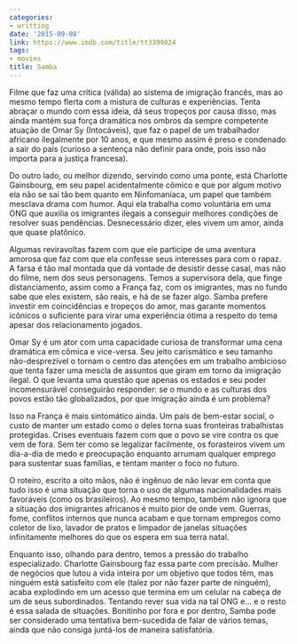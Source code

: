 ```yaml
---
categories:
- writting
date: '2015-09-08'
link: https://www.imdb.com/title/tt3399024
tags:
- movies
title: Samba
---
```


Filme que faz uma crítica (válida) ao sistema de imigração francês, mas ao mesmo tempo flerta com a mistura de culturas e experiências. Tenta abraçar o mundo com essa ideia, dá seus tropeços por causa disso, mas ainda mantém sua força dramática nos ombros da sempre competente atuação de Omar Sy (Intocáveis), que faz o papel de um trabalhador africano ilegalmente por 10 anos, e que mesmo assim é preso e condenado a sair do país (curioso a sentença não definir para onde, pois isso não importa para a justiça francesa).

Do outro lado, ou melhor dizendo, servindo como uma ponte, está Charlotte Gainsbourg, em seu papel acidentalmente cômico e que por algum motivo ela não se sai tão bem quanto em Ninfomaníaca, um papel que também mesclava drama com humor. Aqui ela trabalha como voluntária em uma ONG que auxilia os imigrantes ilegais a conseguir melhores condições de resolver suas pendências. Desnecessário dizer, eles vivem um amor, ainda que quase platônico.

Algumas reviravoltas fazem com que ele participe de uma aventura amorosa que faz com que ela confesse seus interesses para com o rapaz. A farsa é tão mal montada que dá vontade de desistir desse casal, mas não do filme, nem dos seus personagens. Temos a supervisora dela, que finge distanciamento, assim como a França faz, com os imigrantes, mas no fundo sabe que eles existem, são reais, e há de se fazer algo. Samba prefere investir em coincidências e tropeços do amor, mas garante momentos icônicos o suficiente para virar uma experiência ótima a respeito do tema apesar dos relacionamento jogados.

Omar Sy é um ator com uma capacidade curiosa de transformar uma cena dramática em cômica e vice-versa. Seu jeito carismático e seu tamanho não-desprezível o tornam o centro das atenções em um trabalho ambicioso que tenta fazer uma mescla de assuntos que giram em torno da imigração ilegal. O que levanta uma questão que apenas os estados e seu poder incomensurável conseguirão responder: se o mundo e as culturas dos povos estão tão globalizados, por que imigração ainda é um problema?

Isso na França é mais sintomático ainda. Um país de bem-estar social, o custo de manter um estado como o deles torna suas fronteiras trabalhistas protegidas. Crises eventuais fazem com que o povo se vire contra os que vem de fora. Sem ter como se legalizar facilmente, os forasteiros vivem um dia-a-dia de medo e preocupação enquanto arrumam qualquer emprego para sustentar suas famílias, e tentam manter o foco no futuro.

O roteiro, escrito a oito mãos, não é ingênuo de não levar em conta que tudo isso é uma situação que torna o uso de algumas nacionalidades mais favoráveis (como os brasileiros). Ao mesmo tempo, também não ignora que a situação dos imigrantes africanos é muito pior de onde vem. Guerras, fome, conflitos internos que nunca acabam e que tornam empregos como coletor de lixo, lavador de pratos e limpador de janelas situações infinitamente melhores do que os espera em sua terra natal.

Enquanto isso, olhando para dentro, temos a pressão do trabalho especializado. Charlotte Gainsbourg faz essa parte com precisão. Mulher de negócios que lutou a vida inteira por um objetivo que todos têm, mas ninguém está satisfeito com ele (talez por não fazer parte de ninguém), acaba explodindo em um acesso que termina em um celular na cabeça de um de seus subordinados. Tentando rever sua vida na tal ONG e... e o resto é essa salada de situações. Bonitinho por fora e por dentro, Samba pode ser considerado uma tentativa bem-sucedida de falar de vários temas, ainda que não consiga juntá-los de maneira satisfatória.

